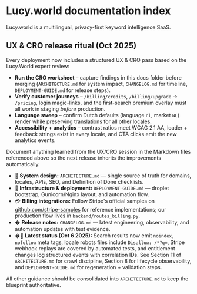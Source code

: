 # Lucy.world documentation index

 Lucy.world is a multilingual, privacy-first keyword intelligence SaaS.

## UX & CRO release ritual (Oct 2025)

Every deployment now includes a structured UX & CRO pass based on the Lucy.World expert review:

- **Run the CRO worksheet** – capture findings in this docs folder before merging (`ARCHITECTURE.md` for system impact, `CHANGELOG.md` for timeline, `DEPLOYMENT-GUIDE.md` for release steps).
- **Verify customer journeys** – `/billing/credits`, `/billing/upgrade` → `/pricing`, login magic-links, and the first-search premium overlay must all work in staging *before* production.
- **Language sweep** – confirm Dutch defaults (language `nl`, market `NL`) render while preserving translations for all other locales.
- **Accessibility + analytics** – contrast ratios meet WCAG 2.1 AA, loader + feedback strings exist in every locale, and CTA clicks emit the new analytics events.

Document anything learned from the UX/CRO session in the Markdown files referenced above so the next release inherits the improvements automatically.

- 📐 **System design:** `ARCHITECTURE.md` — single source of truth for domains, locales, APIs, SEO, and Definition of Done checklists.
- 🚀 **Infrastructure & deployment:** `DEPLOYMENT-GUIDE.md` — droplet bootstrap, Gunicorn/Nginx layout, and automation flow.
- 💳 **Billing integrations:** Follow Stripe's official samples on [github.com/stripe-samples](https://github.com/stripe-samples) for reference implementations; our production flow lives in `backend/routes_billing.py`.
- �️ **Release notes:** `CHANGELOG.md` — latest engineering, observability, and automation updates with test evidence.
- �🔐 **Latest status (Oct 6 2025):** Search results now emit `noindex, nofollow` meta tags, locale robots files include `Disallow: /*?q=`, Stripe webhook replays are covered by automated tests, and entitlement changes log structured events with correlation IDs. See Section 11 of `ARCHITECTURE.md` for crawl discipline, Section 8 for lifecycle observability, and `DEPLOYMENT-GUIDE.md` for regeneration + validation steps.

All other guidance should be consolidated into `ARCHITECTURE.md` to keep the blueprint authoritative.
